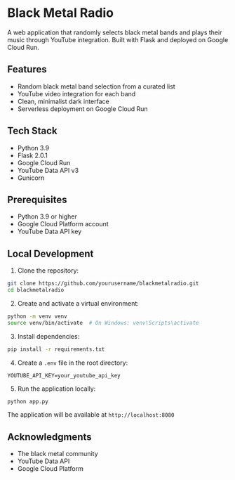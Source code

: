 # Black Metal Radio

A web application that randomly selects black metal bands and plays their music through YouTube integration. Built with Flask and deployed on Google Cloud Run.

## Features

- Random black metal band selection from a curated list
- YouTube video integration for each band
- Clean, minimalist dark interface
- Serverless deployment on Google Cloud Run

## Tech Stack

- Python 3.9
- Flask 2.0.1
- Google Cloud Run
- YouTube Data API v3
- Gunicorn

## Prerequisites

- Python 3.9 or higher
- Google Cloud Platform account
- YouTube Data API key

## Local Development

1. Clone the repository:
```bash
git clone https://github.com/yourusername/blackmetalradio.git
cd blackmetalradio
```

2. Create and activate a virtual environment:
```bash
python -m venv venv
source venv/bin/activate  # On Windows: venv\Scripts\activate
```

3. Install dependencies:
```bash
pip install -r requirements.txt
```

4. Create a `.env` file in the root directory:
```
YOUTUBE_API_KEY=your_youtube_api_key
```

5. Run the application locally:
```bash
python app.py
```

The application will be available at `http://localhost:8080`

## Acknowledgments

- The black metal community
- YouTube Data API
- Google Cloud Platform 
